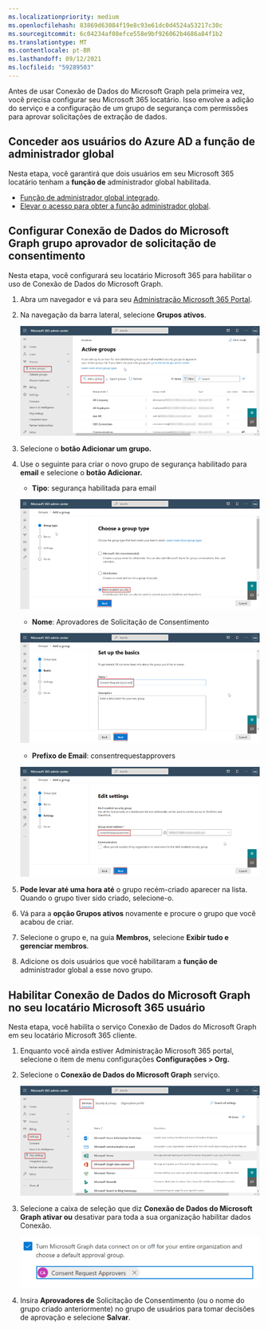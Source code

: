 ```yaml
---
ms.localizationpriority: medium
ms.openlocfilehash: 83869d63084f19e8c93e61dc0d4524a53217c30c
ms.sourcegitcommit: 6c04234af08efce558e9bf926062b4686a84f1b2
ms.translationtype: MT
ms.contentlocale: pt-BR
ms.lasthandoff: 09/12/2021
ms.locfileid: "59289503"
---
```

<!-- markdownlint-disable MD002 MD041 -->

Antes de usar Conexão de Dados do Microsoft Graph pela primeira vez, você precisa configurar seu Microsoft 365 locatário. Isso envolve a adição do serviço e a configuração de um grupo de segurança com permissões para aprovar solicitações de extração de dados.

## <a name="grant-azure-ad-users-the-global-administrator-role"></a>Conceder aos usuários do Azure AD a função de administrador global

Nesta etapa, você garantirá que dois usuários em seu Microsoft 365 locatário tenham a **função de** administrador global habilitada.

- [Função de administrador global integrado](/azure/active-directory/roles/permissions-reference#global-administrator).
- [Elevar o acesso para obter a função administrador global](/azure/role-based-access-control/elevate-access-global-admin).

## <a name="configure-microsoft-graph-data-connect-consent-request-approver-group"></a>Configurar Conexão de Dados do Microsoft Graph grupo aprovador de solicitação de consentimento

Nesta etapa, você configurará seu locatário Microsoft 365 para habilitar o uso de Conexão de Dados do Microsoft Graph.

1. Abra um navegador e vá para seu [Administração Microsoft 365 Portal](https://admin.microsoft.com/).

1. Na navegação da barra lateral, selecione **Grupos ativos**.

    ![Uma captura de tela mostrando os grupos ativos no Centro de administração do Microsoft 365.](images/data-connect-m365-act-grp.png)

1. Selecione o **botão Adicionar um grupo.**

1. Use o seguinte para criar o novo grupo de segurança habilitado para **email** e selecione o **botão Adicionar.**
   - **Tipo**: segurança habilitada para email

    ![Uma captura de tela mostrando um usuário selecionando a segurança habilitada para email para um novo grupo no Centro de administração do Microsoft 365.](images/data-connect-m365-mail-sec.png)

   - **Nome**: Aprovadores de Solicitação de Consentimento

    ![Uma captura de tela mostrando um usuário está dando ao grupo um nome de "Aprovadores de Solicitação de Consentimento" no Centro de administração do Microsoft 365.](images/data-connect-m365-cons-apprv.png)

   - **Prefixo de Email**: consentrequestapprovers

    ![Uma captura de tela mostrando um usuário criando o endereço de email para o grupo criado anteriormente no Centro de administração do Microsoft 365.](images/data-connect-m365-cons-apprv-pref.png)

1. **Pode levar até uma hora até** o grupo recém-criado aparecer na lista. Quando o grupo tiver sido criado, selecione-o.

1. Vá para a **opção Grupos ativos** novamente e procure o grupo que você acabou de criar.

1. Selecione o grupo e, na guia **Membros,** selecione **Exibir tudo e gerenciar membros**.

1. Adicione os dois usuários que você habilitaram a **função de** administrador global a esse novo grupo.

## <a name="enable-microsoft-graph-data-connect-in-your-microsoft-365-tenant"></a>Habilitar Conexão de Dados do Microsoft Graph no seu locatário Microsoft 365 usuário

Nesta etapa, você habilita o serviço Conexão de Dados do Microsoft Graph em seu locatário Microsoft 365 cliente.

1. Enquanto você ainda estiver Administração Microsoft 365 portal, selecione o item de menu configurações **Configurações > Org.**

1. Selecione o **Conexão de Dados do Microsoft Graph** serviço.

    ![Uma captura de tela mostrando o "Serviços" na folha "Configurações da organização". Um usuário está toggling on the Conexão de Dados do Microsoft Graph service in the Centro de administração do Microsoft 365.](images/data-connect-m365-mgdc-toggle.png)

1. Selecione a caixa de seleção que diz **Conexão de Dados do Microsoft Graph ativar ou** desativar para toda a sua organização habilitar dados Conexão.

    ![Uma captura de tela mostrando a caixa de seleção que você precisa marcar para habilitar a Conexão dados para toda a sua organização.](images/data-connect-m365-enable-mgdc-for-org.png)

1. Insira **Aprovadores de** Solicitação de Consentimento (ou o  nome do grupo criado anteriormente) no grupo de usuários para tomar decisões de aprovação e selecione **Salvar**.
